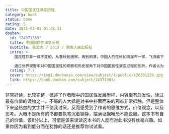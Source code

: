 ```yaml
---
title: 中国国民性演变历程
category: book
status: done
rating: 5
date: 2021-03-01 01:42:31
douban:
  id: "24371383"
  title: 中国国民性演变历程
  subtitle: 张宏杰 / 2013 / 湖南人民出版社
  intro: >-
    国民性并非一成不变的，从春秋到唐宋，再到明清，中国人的性格如同瀑布一样，飞流直下，越来越恶化。春秋时代中国人单纯淳朴；唐代人雄健阳光，有尚武精神；进入明清之后，流氓气越来越重。而此流变与专制制度的发展有着密不可分的关系。

    通过世界视野中对中国国民性的观察和历史视角下对中国国民性演变过程的剖析，作者认为是落后的制度造成了中国人的劣根性。近代以来，从梁启超、鲁迅到蒋介石、毛泽东，为改造国民性都付出了艰辛的努力，但收效甚微，其根源在于制度建设与国民性改造之不同步。中国人身上并没有“过滤性病菌”，要改造国民性，必须从制度方面去努力。
  rating: 7.7
  cover: https://img1.doubanio.com/view/subject/l/public/s26381229.jpg
  link: https://book.douban.com/subject/24371383/
---
```


非常好读，比较完整，概述了作者眼中的国民性发展历程，内容很有启发性，读过最有价值的读物之一。不屑的人大抵是对书中扑面而来的观点非常抵触，但是整体下来这热血的文字并不使我讨厌，反而感受到了作者的思维方式，价值观念，以及思考。大概不是所有的书都要执笔沉着镇静，摆满证据唯恐不能说服。这本书有自己的价值，该8分以上，可惜是该来读读这本书的人反而对此书没有丝毫兴趣。如果你因为看到低分而在犹豫的话还是推荐你试试看。